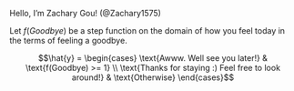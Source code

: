 Hello, I’m Zachary Gou! (@Zachary1575)

Let $f(Goodbye)$ be a step function on the domain of how you feel today in the terms of feeling a goodbye.

$$\hat{y} = \begin{cases}
\text{Awww. Well see you later!} & \text{f(Goodbye) >= 1} \\
\text{Thanks for staying :) Feel free to look around!} & \text{Otherwise}
\end{cases}$$

